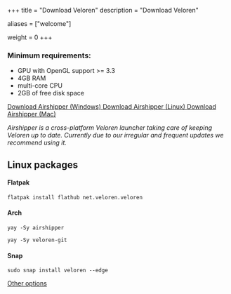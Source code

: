 +++
title = "Download Veloren"
description = "Download Veloren"

aliases = ["welcome"]

weight = 0
+++

### Minimum requirements:

- GPU with OpenGL support >= 3.3
- 4GB RAM
- multi-core CPU
- 2GB of free disk space

<a class='home_button' href="https://github.com/Songtronix/Airshipper/releases/download/v0.4.0/airshipper-windows.msi">
    <i class="icon-download"></i> Download Airshipper (Windows)
</a>
<a class='home_button' href="https://github.com/Songtronix/Airshipper/releases/download/v0.4.0/airshipper-linux.zip">
    <i class="icon-download"></i> Download Airshipper (Linux)
</a>
<a class='home_button' href="https://github.com/Songtronix/Airshipper/releases/download/v0.4.0/airshipper-macos.zip">
    <i class="icon-download"></i> Download Airshipper (Mac)
</a>

_Airshipper is a cross-platform Veloren launcher taking care of keeping Veloren up to date. Currently due to our irregular and frequent updates we recommend using it._

## Linux packages

#### Flatpak

`flatpak install flathub net.veloren.veloren`

#### Arch

`yay -Sy airshipper`

`yay -Sy veloren-git`

#### Snap

`sudo snap install veloren --edge`

[Other options](@/download-other.md)
